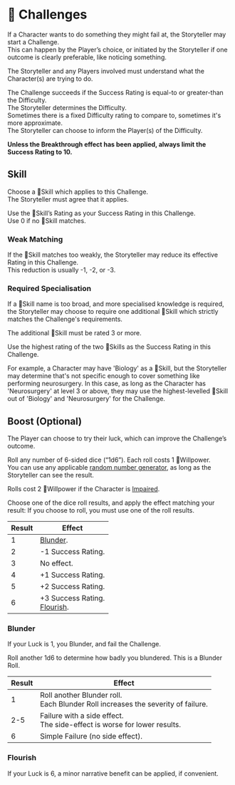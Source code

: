 # 🎯 Challenges
If a Character wants to do something they might fail at, the Storyteller may start a Challenge.  
<span class="subline">This can happen by the Player’s choice, or initiated by the Storyteller if one outcome is clearly preferable, like noticing something.</span>

The Storyteller and any Players involved must understand what the Character(s) are trying to do.

The Challenge succeeds if the Success Rating is equal-to or greater-than the Difficulty.  
<span class="subline">The Storyteller determines the Difficulty.  
Sometimes there is a fixed Difficulty rating to compare to, sometimes it's more approximate.  
The Storyteller can choose to inform the Player(s) of the Difficulty.</span>

**Unless the Breakthrough effect has been applied, always limit the Success Rating to 10.**

## Skill
Choose a 🧰Skill which applies to this Challenge.  
<span class="subline">The Storyteller must agree that it applies.</span>

Use the 🧰Skill’s Rating as your Success Rating in this Challenge.  
<span class="subline">Use 0 if no 🧰Skill matches.</span>
### Weak Matching

If the 🧰Skill matches too weakly, the Storyteller may reduce its effective Rating in this Challenge.  
<span class="subline">This reduction is usually -1, -2, or -3.</span>
### Required Specialisation

If a 🧰Skill name is too broad, and more specialised knowledge is required, the Storyteller may choose to require one additional 🧰Skill which strictly matches the Challenge's requirements.

The additional 🧰Skill must be rated 3 or more.

Use the highest rating of the two 🧰Skills as the Success Rating in this Challenge.

For example, a Character may have 'Biology' as a 🧰Skill, but the Storyteller may determine that's not specific enough to cover something like performing neurosurgery. In this case, as long as the Character has 'Neurosurgery' at level 3 or above, they may use the highest-levelled 🧰Skill out of 'Biology' and 'Neurosurgery' for the Challenge.

## Boost (Optional)
The Player can choose to try their luck, which can improve the Challenge’s outcome.

Roll any number of 6-sided dice (“1d6”). Each roll costs 1 🌠Willpower.  
<span class="subline">You can use any applicable [random number generator](https://www.random.org/widgets/integers/iframe?title=Wizards+In+Space+Luck&buttontxt=Roll&width=160&height=230&border=off&bgcolor=%23FFFFFF&txtcolor=%23777777&altbgcolor=%23FF0060&alttxtcolor=%23000000&defaultmin=1&defaultmax=6&fixed=off), as long as the Storyteller can see the result.</span>

Rolls cost 2 🌠Willpower if the Character is [Impaired](/strain.md#impaired).

Choose one of the dice roll results, and apply the effect matching your result:
<span class="subline">If you choose to roll, you must use one of the roll results.</span>

| Result | Effect |
|-|-|
| 1 | [Blunder](#blunder). |
| 2 | -1 Success Rating. |
| 3 | No effect. |
| 4 | +1 Success Rating. |
| 5 | +2 Success Rating. |
| 6 | +3 Success Rating.<br>[Flourish](#flourish). |
### Blunder
If your Luck is 1, you Blunder, and fail the Challenge.

Roll another 1d6 to determine how badly you blundered. This is a Blunder Roll.

| **Result** | **Effect** |
| ---- | ---- |
| 1 | Roll another Blunder roll.<br>Each Blunder Roll increases the severity of failure. |
| 2-5 | Failure with a side effect.<br>The side-effect is worse for lower results. |
| 6 | Simple Failure (no side effect). |
### Flourish
If your Luck is 6, a minor narrative benefit can be applied, if convenient.
